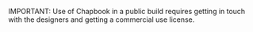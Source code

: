 IMPORTANT: Use of Chapbook in a public build requires getting in touch with the designers and getting a commercial use license.
